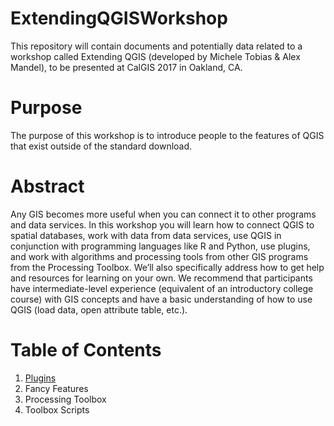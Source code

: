 # ExtendingQGISWorkshop

This repository will contain documents and potentially data related to a workshop called Extending QGIS (developed by Michele Tobias & Alex Mandel), to be presented at CalGIS 2017 in Oakland, CA.

# Purpose 
The purpose of this workshop is to introduce people to the features of QGIS that exist outside of the standard download.  

# Abstract
Any GIS becomes more useful when you can connect it to other programs and data services.  In this workshop you will learn how to connect QGIS to spatial databases, work with data from data services, use QGIS in conjunction with programming languages like R and Python, use plugins, and work with algorithms and processing tools from other GIS programs from the Processing Toolbox.  We’ll also specifically address how to get help and resources for learning on your own.  We recommend that participants have intermediate-level experience (equivalent of an introductory college course) with GIS concepts and have a basic understanding of how to use QGIS (load data, open attribute table, etc.).

# Table of Contents

1. [Plugins](https://github.com/MicheleTobias/ExtendingQGISWorkshop/blob/master/Plugins.md)
2. Fancy Features
3. Processing Toolbox
4. Toolbox Scripts

